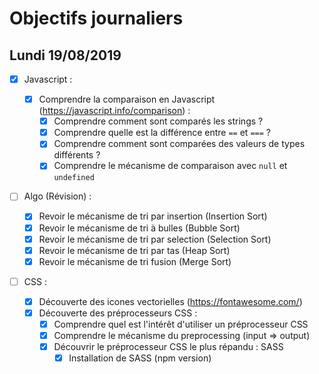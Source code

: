 # Objectifs journaliers

## Lundi 19/08/2019

- [x] Javascript :

  - [x] Comprendre la comparaison en Javascript (https://javascript.info/comparison) :
    - [x] Comprendre comment sont comparés les strings ?
    - [x] Comprendre quelle est la différence entre `==` et `===` ?
    - [x] Comprendre comment sont comparées des valeurs de types différents ?
    - [x] Comprendre le mécanisme de comparaison avec `null` et `undefined`

- [ ] Algo (Révision) :

  - [x] Revoir le mécanisme de tri par insertion (Insertion Sort)
  - [x] Revoir le mécanisme de tri à bulles (Bubble Sort)
  - [x] Revoir le mécanisme de tri par selection (Selection Sort)
  - [x] Revoir le mécanisme de tri par tas (Heap Sort)
  - [x] Revoir le mécanisme de tri fusion (Merge Sort)

- [ ] CSS :
  - [x] Découverte des icones vectorielles (https://fontawesome.com/)
  - [x] Découverte des préprocesseurs CSS :
    - [x] Comprendre quel est l'intérêt d'utiliser un préprocesseur CSS
    - [x] Comprendre le mécanisme du preprocessing (input => output)
    - [x] Découvrir le préprocesseur CSS le plus répandu : SASS
      - [x] Installation de SASS (npm version)
